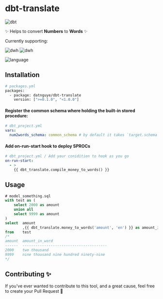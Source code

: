 # dbt-translate
![dbt](https://img.shields.io/badge/dbt-packages-FF694B?logo=dbt&logoColor=FF694B)

✨ Helps to convert **Numbers** to **Words** ✨

<add demo>

Currently supporting:

![dwh](https://img.shields.io/badge/DB-Snowflake-9cf?logo=snowflake&logoColor=white)
![dwh](https://img.shields.io/badge/DB-MSSQL-9cf?logo=microsoftsqlserver&logoColor=white)


![language](https://img.shields.io/badge/language-English(en)-FFCE3E?labelColor=14354C&logo=sql&logoColor=white)

## Installation
```bash
# packages.yml
packages:
  - package: datnguye/dbt-translate
    version: [">=0.1.0", "<1.0.0"]
```

#### Register the common schema where holding the built-in stored procedure:
```yaml
# dbt_project.yml
vars:
  num2words_schema: common_schema # by default it takes `target.schema
```

#### Add on-run-start hook to deploy SPROCs
```yaml
# dbt_project.yml / Add your conidition to hook as you go
on-run-start:
  - >
    {{ dbt_translate.compile_money_to_words() }}
```

## Usage
```sql
# model_something.sql
with test as (
    select 2000 as amount
    union all 
    select 9999 as amount
)
select  amount
        ,{{ dbt_translate.money_to_words('amount', 'en') }} as amount_in_word
from    test
/*
amount  amount_in_word
------  ---------------------------------------
2000    two thousand
9999    nine thousand nine hundred ninety-nine
*/
```

## Contributing ✨
If you've ever wanted to contribute to this tool, and a great cause, feel free to create your Pull Request 💖